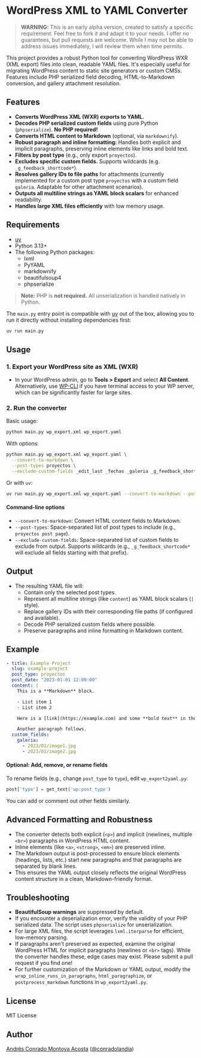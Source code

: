 # WordPress XML to YAML Converter

> **WARNING:** This is an early alpha version, created to satisfy a specific requirement. Feel free to fork it and adapt it to your needs. I offer no guarantees, but pull requests are welcome. While I may not be able to address issues immediately, I will review them when time permits.

This project provides a robust Python tool for converting WordPress WXR (XML export) files into clean, readable YAML files. It's especially useful for migrating WordPress content to static site generators or custom CMSs. Features include PHP serialized field decoding, HTML-to-Markdown conversion, and gallery attachment resolution.

## Features

- **Converts WordPress XML (WXR) exports to YAML.**
- **Decodes PHP serialized custom fields** using pure Python (`phpserialize`).  **No PHP required!**
- **Converts HTML content to Markdown** (optional, via `markdownify`).
- **Robust paragraph and inline formatting:** Handles both explicit and implicit paragraphs, preserving inline elements like links and bold text.
- **Filters by post type** (e.g., only export `proyectos`).
- **Excludes specific custom fields.** Supports wildcards (e.g. `_g_feedback_shortcode*`).
- **Resolves gallery IDs to file paths** for attachments (currently implemented for a custom post type `proyectos` with a custom field `galeria`. Adaptable for other attachment scenarios).
- **Outputs all multiline strings as YAML block scalars** for enhanced readability.
- **Handles large XML files efficiently** with low memory usage.

## Requirements

- [uv](https://github.com/astral-sh/uv)
- Python 3.13+
- The following Python packages:
  - lxml
  - PyYAML
  - markdownify
  - beautifulsoup4
  - phpserialize

> **Note:** PHP is **not required.** All unserialization is handled natively in Python.

The `main.py` entry point is compatible with [uv](https://github.com/astral-sh/uv) out of the box, allowing you to run it directly without installing dependencies first:

```bash
uv run main.py
```

## Usage

### 1. Export your WordPress site as XML (WXR)

- In your WordPress admin, go to **Tools > Export** and select **All Content**. Alternatively, use [WP-CLI](https://wp-cli.org/) if you have terminal access to your WP server, which can be significantly faster for large sites.

### 2. Run the converter

Basic usage:

```bash
python main.py wp_export.xml wp_export.yaml
```

With options:

```bash
python main.py wp_export.xml wp_export.yaml \
  --convert-to-markdown \
  --post-types proyectos \
  --exclude-custom-fields _edit_last _fechas _galeria _g_feedback_shortcode*
```

Or with `uv`:

```bash
uv run main.py wp_export.xml wp_export.yaml --convert-to-markdown --post-types proyectos
```

#### Command-line options

- `--convert-to-markdown`: Convert HTML content fields to Markdown.
- `--post-types`: Space-separated list of post types to include (e.g., `proyectos post page`).
- `--exclude-custom-fields`: Space-separated list of custom fields to exclude from output. Supports wildcards (e.g., `_g_feedback_shortcode*` will exclude all fields starting with that prefix).

## Output

- The resulting YAML file will:
  - Contain only the selected post types.
  - Represent all multiline strings (like `content`) as YAML block scalars (`|` style).
  - Replace gallery IDs with their corresponding file paths (if configured and available).
  - Decode PHP serialized custom fields where possible.
  - Preserve paragraphs and inline formatting in Markdown content.

## Example

```yaml
- title: Example Project
  slug: example-project
  post_type: proyectos
  post_date: "2023-01-01 12:00:00"
  content: |
    This is a **Markdown** block.

    - List item 1
    - List item 2

    Here is a [link](https://example.com) and some **bold text** in the same paragraph.

    Another paragraph follows.
  custom_fields:
    galeria:
      - 2023/01/image1.jpg
      - 2023/01/image2.jpg
```

#### Optional: Add, remove, or rename fields

To rename fields (e.g., change `post_type` to `type`), edit `wp_export2yaml.py`:

```python
post['type'] = get_text('wp:post_type')
```

You can add or comment out other fields similarly.

## Advanced Formatting and Robustness

- The converter detects both explicit (`<p>`) and implicit (newlines, multiple `<br>`) paragraphs in WordPress HTML content.
- Inline elements (like `<a>`, `<strong>`, `<em>`) are preserved inline.
- The Markdown output is post-processed to ensure block elements (headings, lists, etc.) start new paragraphs and that paragraphs are separated by blank lines.
- This ensures the YAML output closely reflects the original WordPress content structure in a clean, Markdown-friendly format.

## Troubleshooting

- **BeautifulSoup warnings** are suppressed by default.
- If you encounter a deserialization error, verify the validity of your PHP serialized data. The script uses `phpserialize` for unserialization.
- For large XML files, the script leverages `lxml.iterparse` for efficient, low-memory parsing.
- If paragraphs aren't preserved as expected, examine the original WordPress HTML for implicit paragraphs (newlines or `<br>` tags). While the converter handles these, edge cases may exist. Please submit a pull request if you find one!
- For further customization of the Markdown or YAML output, modify the `wrap_inline_runs_in_paragraphs`, `html_paragraphize`, or `postprocess_markdown` functions in `wp_export2yaml.py`.

## License

MIT License

## Author

[Andrés Conrado Montoya Acosta](https://sesentaycuatro.com) ([@conradolandia](https://github.com/conradolandia))
